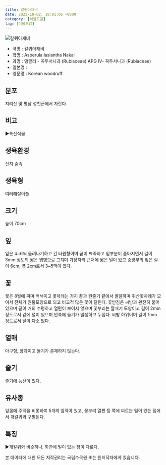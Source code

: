 ```yaml
---
title: 갈퀴아재비
date: 2023-10-02, 18:01:06 +0800
category: [식물도감]
tag: [식물도감]
---
```




![갈퀴아재비](http://www.nature.go.kr/fileUpload/plants/basic/Rubiaceae/Asperula/22915/22915_1_th2.JPG)
- 국명 : 갈퀴아재비
- 학명 : Asperula lasiantha Nakai
- 과명 : 앵글러 - 꼭두서니과 (Rubiaceae) APG Ⅳ- 꼭두서니과 (Rubiaceae)
- 일본명 : 
- 영문명 : Korean woodruff


## 분포
지리산 및 평남 성천군에서 자란다.
## 비고
▶특산식물
## 생육환경
산지 숲속
## 생육형
여러해살이풀
## 크기
높이 70cm
## 잎
잎은 4~6씩 돌려나기하고 긴 타원형이며 끝이 뾰족하고 밑부분이 좁아지면서 길이 3mm 정도의 짧은 엽병으로 그치며 가장자리 근처에 짧은 털이 있고 중앙부의 잎은 길이 6cm, 폭 2cm로서 3~5맥이 있다.
## 꽃
꽃은 8월에 피며 백색이고 꽃차례는 가지 끝과 원줄기 끝에서 발달하며 취산꽃차례가 모여서 전체가 원뿔모양으로 되고 비교적 많은 꽃이 달린다. 꽃받침은 씨방과 완전히 붙어 있으며 끝이 거의 수평하고 열편이 보이지 않으며 꽃부리는 깔때기 모양이고 길이 2mm 정도로서 겉에 털이 있으며 안쪽에 돌기가 밀생하고 두껍다. 씨방 하위이며 길이 1mm 정도로서 털이 다소 있다.
## 열매
아구형, 장과이고 돌기가 존재하지 않는다. 
## 줄기
줄기에 능선이 있다.
## 유사종
잎몸에 주맥을 비롯하여 5개의 잎맥이 있고, 꽃부리 열편 등 쪽에 찌르는 털이 있는 점에서 개갈퀴와 구별된다.
## 특징
▶개갈퀴와 비슷하나, 화관에 털이 있는 점이 다르다.






본 데이터에 대한 모든 저작권리는 국립수목원 또는 원저작자에게 있습니다.
